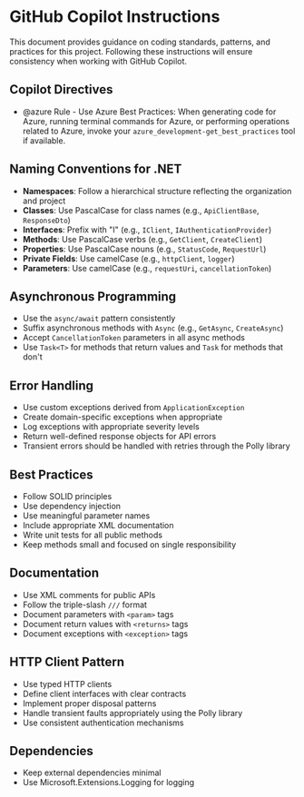 # GitHub Copilot Instructions

This document provides guidance on coding standards, patterns, and practices for this project. Following these instructions will ensure consistency when working with GitHub Copilot.

## Copilot Directives

- @azure Rule - Use Azure Best Practices: When generating code for Azure, running terminal commands for Azure, or performing operations related to Azure, invoke your `azure_development-get_best_practices` tool if available.

## Naming Conventions for .NET

- **Namespaces**: Follow a hierarchical structure reflecting the organization and project
- **Classes**: Use PascalCase for class names (e.g., `ApiClientBase`, `ResponseDto`)
- **Interfaces**: Prefix with "I" (e.g., `IClient`, `IAuthenticationProvider`)
- **Methods**: Use PascalCase verbs (e.g., `GetClient`, `CreateClient`)
- **Properties**: Use PascalCase nouns (e.g., `StatusCode`, `RequestUrl`)
- **Private Fields**: Use camelCase (e.g., `httpClient`, `logger`)
- **Parameters**: Use camelCase (e.g., `requestUri`, `cancellationToken`)

## Asynchronous Programming

- Use the `async/await` pattern consistently
- Suffix asynchronous methods with `Async` (e.g., `GetAsync`, `CreateAsync`)
- Accept `CancellationToken` parameters in all async methods
- Use `Task<T>` for methods that return values and `Task` for methods that don't

## Error Handling

- Use custom exceptions derived from `ApplicationException` 
- Create domain-specific exceptions when appropriate
- Log exceptions with appropriate severity levels
- Return well-defined response objects for API errors
- Transient errors should be handled with retries through the Polly library

## Best Practices

- Follow SOLID principles
- Use dependency injection
- Use meaningful parameter names
- Include appropriate XML documentation
- Write unit tests for all public methods
- Keep methods small and focused on single responsibility

## Documentation

- Use XML comments for public APIs
- Follow the triple-slash `///` format
- Document parameters with `<param>` tags
- Document return values with `<returns>` tags
- Document exceptions with `<exception>` tags

## HTTP Client Pattern

- Use typed HTTP clients
- Define client interfaces with clear contracts
- Implement proper disposal patterns
- Handle transient faults appropriately using the Polly library
- Use consistent authentication mechanisms

## Dependencies

- Keep external dependencies minimal
- Use Microsoft.Extensions.Logging for logging
